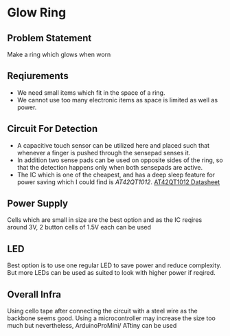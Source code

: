 # Glow Ring
## Problem Statement
Make a ring which glows when worn
## Reqiurements
* We need small items which fit in the space of a ring.
* We cannot use too many electronic items as space is limited as well as power.
## Circuit For Detection
* A capacitive touch sensor can be utilized here and placed such that whenever a finger is pushed through the sensepad senses it.
* In addition two sense pads can be used on opposite sides of the ring, so that the detection happens only when both sensepads are active.
* The IC which is one of the cheapest, and has a deep sleep feature for power saving which I could find is *AT42QT1012*.
[AT42QT1012 Datasheet](https://www.mouser.in/datasheet/2/268/40001948A-1145202.pdf)
## Power Supply
Cells which are small in size are the best option and as the IC reqires around 3V, 2 button cells of 1.5V each can be used
## LED
Best option is to use one regular LED to save power and reduce complexity. But more LEDs can be used as suited to look with higher power if reqired.
## Overall Infra
Using cello tape after connecting the circuit with a steel wire as the backbone seems good. 
Using a microcontroller may increase the size too much but nevertheless, ArduinoProMini/ ATtiny can be used

